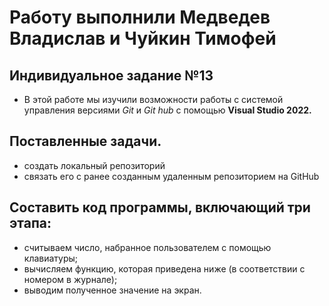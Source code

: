 # Работу выполнили Медведев Владислав и Чуйкин Тимофей
## Индивидуальное задание №13
- В этой работе мы изучили возможности работы с системой управления версиями *Git* и *Git hub* с помощью **Visual Studio 2022.**
## Поставленные задачи.
- создать локальный репозиторий
- связать его с ранее созданным удаленным репозиторием на GitHub
## Составить код программы, включающий три этапа:
- считываем число, набранное пользователем с помощью клавиатуры;
- вычисляем функцию, которая приведена ниже (в соответствии с номером в
журнале);
- выводим полученное значение на экран.


